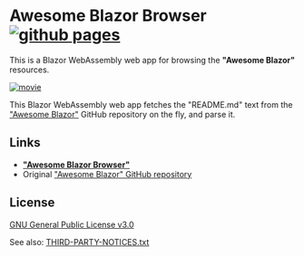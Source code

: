 # Awesome Blazor Browser [![github pages](https://github.com/jsakamoto/awesome-blazor-browser/workflows/github%20pages/badge.svg)](https://github.com/jsakamoto/awesome-blazor-browser/actions?query=workflow%3A%22github+pages%22)

This is a Blazor WebAssembly web app for browsing the **"Awesome Blazor"** resources.

[![movie](.assets/movie-001.gif)](https://jsakamoto.github.io/awesome-blazor-browser/)

This Blazor WebAssembly web app fetches the "README.md" text from the ["Awesome Blazor"](https://github.com/AdrienTorris/awesome-blazor/#awesome-blazor-) GitHub repository on the fly, and parse it.

## Links

- [**"Awesome Blazor Browser"**](https://jsakamoto.github.io/awesome-blazor-browser/)
- Original ["Awesome Blazor" GitHub repository](https://github.com/AdrienTorris/awesome-blazor/#awesome-blazor-)

## License

[GNU General Public License v3.0](LICENSE)

See also: [THIRD-PARTY-NOTICES.txt](THIRD-PARTY-NOTICES.txt)